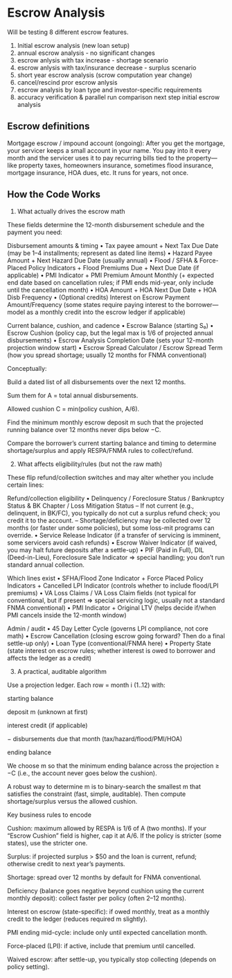 # Escrow Analysis

Will be testing 8 different escrow features.

1. Initial escrow analysis (new loan setup)
2. annual escrow analysis - no significant changes 
3. escrow anlysis with tax increase - shortage scenario 
4. escrow anlysis with tax/insurance decrease - surplus scenario
5. short year escrow analysis (scrow computation year change) 
6. cancel/rescind pror escrow anlysis 
7. escrow analysis by loan type and investor-specific requirements 
8. accuracy verification & parallel run comparison next step initial escrow analysis

## Escrow definitions

Mortgage escrow / impound account (ongoing): After you get the mortgage, your servicer keeps a small account in your name. You pay into it every month and the servicer uses it to pay recurring bills tied to the property—like property taxes, homeowners insurance, sometimes flood insurance, mortgage insurance, HOA dues, etc. It runs for years, not once.

## How the Code Works

1) What actually drives the escrow math

These fields determine the 12-month disbursement schedule and the payment you need:

Disbursement amounts & timing
• Tax payee amount + Next Tax Due Date (may be 1–4 installments; represent as dated line items)
• Hazard Payee Amount + Next Hazard Due Date (usually annual)
• Flood / SFHA & Force-Placed Policy Indicators + Flood Premiums Due + Next Due Date (if applicable)
• PMI Indicator + PMI Premium Amount Monthly (+ expected end date based on cancellation rules; if PMI ends mid-year, only include until the cancellation month)
• HOA Amount + HOA Next Due Date + HOA Disb Frequency
• (Optional credits) Interest on Escrow Payment Amount/Frequency (some states require paying interest to the borrower—model as a monthly credit into the escrow ledger if applicable)

Current balance, cushion, and cadence
• Escrow Balance (starting S₀)
• Escrow Cushion (policy cap, but the legal max is 1/6 of projected annual disbursements)
• Escrow Analysis Completion Date (sets your 12-month projection window start)
• Escrow Spread Calculator / Escrow Spread Term (how you spread shortage; usually 12 months for FNMA conventional)

Conceptually:

Build a dated list of all disbursements over the next 12 months.

Sum them for A = total annual disbursements.

Allowed cushion C = min(policy cushion, A/6).

Find the minimum monthly escrow deposit m such that the projected running balance over 12 months never dips below −C.

Compare the borrower’s current starting balance and timing to determine shortage/surplus and apply RESPA/FNMA rules to collect/refund.

2) What affects eligibility/rules (but not the raw math)

These flip refund/collection switches and may alter whether you include certain lines:

Refund/collection eligibility
• Delinquency / Foreclosure Status / Bankruptcy Status & BK Chapter / Loss Mitigation Status
– If not current (e.g., delinquent, in BK/FC), you typically do not cut a surplus refund check; you credit it to the account.
– Shortage/deficiency may be collected over 12 months (or faster under some policies), but some loss-mit programs can override.
• Service Release Indicator (if a transfer of servicing is imminent, some servicers avoid cash refunds)
• Escrow Waiver Indicator (if waived, you may halt future deposits after a settle-up)
• PIF (Paid in Full), DIL (Deed-in-Lieu), Foreclosure Sale Indicator ⇒ special handling; you don’t run standard annual collection.

Which lines exist
• SFHA/Flood Zone Indicator + Force Placed Policy Indicators + Cancelled LPI Indicator (controls whether to include flood/LPI premiums)
• VA Loss Claims / VA Loss Claim fields (not typical for conventional, but if present ⇒ special servicing logic, usually not a standard FNMA conventional)
• PMI Indicator + Original LTV (helps decide if/when PMI cancels inside the 12-month window)

Admin / audit
• 45 Day Letter Cycle (governs LPI compliance, not core math)
• Escrow Cancellation (closing escrow going forward? Then do a final settle-up only)
• Loan Type (conventional/FNMA here)
• Property State (state interest on escrow rules; whether interest is owed to borrower and affects the ledger as a credit)

3) A practical, auditable algorithm

Use a projection ledger. Each row = month i (1..12) with:

starting balance

deposit m (unknown at first)

interest credit (if applicable)

− disbursements due that month (tax/hazard/flood/PMI/HOA)

ending balance

We choose m so that the minimum ending balance across the projection ≥ −C (i.e., the account never goes below the cushion).

A robust way to determine m is to binary-search the smallest m that satisfies the constraint (fast, simple, auditable). Then compute shortage/surplus versus the allowed cushion.

Key business rules to encode

Cushion: maximum allowed by RESPA is 1/6 of A (two months). If your “Escrow Cushion” field is higher, cap it at A/6. If the policy is stricter (some states), use the stricter one.

Surplus: if projected surplus > $50 and the loan is current, refund; otherwise credit to next year’s payments.

Shortage: spread over 12 months by default for FNMA conventional.

Deficiency (balance goes negative beyond cushion using the current monthly deposit): collect faster per policy (often 2–12 months).

Interest on escrow (state-specific): if owed monthly, treat as a monthly credit to the ledger (reduces required m slightly).

PMI ending mid-cycle: include only until expected cancellation month.

Force-placed (LPI): if active, include that premium until cancelled.

Waived escrow: after settle-up, you typically stop collecting (depends on policy setting).